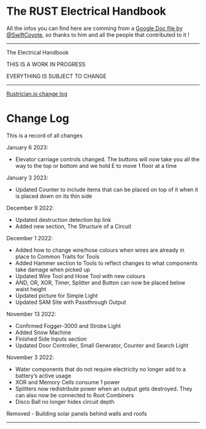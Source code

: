# The RUST Electrical Handbook

All the infos you can find here are comming from a [Google Doc file by @SwiftCoyote](https://docs.google.com/document/d/19hr2dKtooN_YDF7TUsTdpLGadEEy9iyEFp12wbPnIas/edit?usp=sharing),
so thanks to him and all the people that contributed to it !  

---

The Electrical Handbook                                                
                         

THIS IS A WORK IN PROGRESS

EVERYTHING IS SUBJECT TO CHANGE

---

[Rustrician.io change log](https://www.reddit.com/r/rustrician/wiki/changelog/)

# Change Log

This is a record of all changes

January 6 2023:

- Elevator carriage controls changed. The buttons will now take you all
  the way to the top or bottom and we hold E to move 1 floor at a time

January 3 2023:

- Updated Counter to include items that can be placed on top of it when
  it is placed down on its thin side

December 9 2022:

- Updated destruction detection bp link
- Added new section, The Structure of a Circuit

December 1 2022:

- Added how to change wire/hose colours when wires are already in place
  to Common Traits for Tools
- Added Hammer section to Tools to reflect changes to what components
  take damage when picked up
- Updated Wire Tool and Hose Tool with new colours
- AND, OR, XOR, Timer, Splitter and Button can now be placed below waist
  height
- Updated picture for Simple Light
- Updated SAM Site with Passthrough Output

November 13 2022:

- Confirmed Fogger-3000 and Strobe Light
- Added Snow Machine
- Finished Side Inputs section
- Updated Door Controller, Small Generator, Counter and Search Light

November 3 2022:

- Water components that do not require electricity no longer add to a
  battery’s active usage
- XOR and Memory Cells consume 1 power
- Splitters now redistribute power when an output gets destroyed. They
  can also now be connected to Root Combiners
- Disco Ball no longer hides circuit depth

Removed - Building solar panels behind walls and roofs

---
